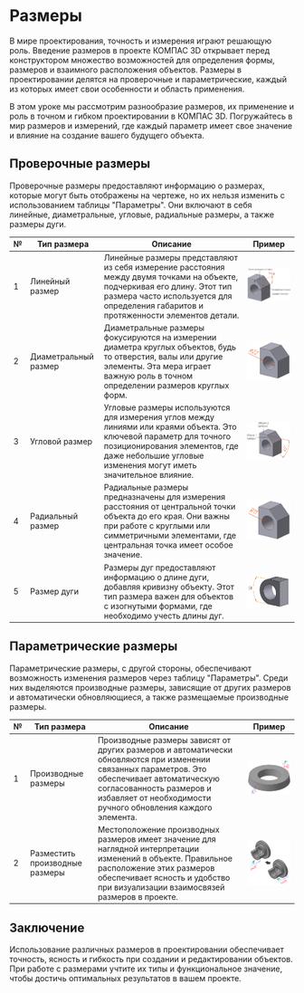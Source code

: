 # Размеры

В мире проектирования, точность и измерения играют решающую роль. Введение размеров в проекте КОМПАС 3D открывает перед конструктором множество возможностей для определения формы, размеров и взаимного расположения объектов. Размеры в проектировании делятся на проверочные и параметрические, каждый из которых имеет свои особенности и область применения.

В этом уроке мы рассмотрим разнообразие размеров, их применение и роль в точном и гибком проектировании в КОМПАС 3D. Погружайтесь в мир размеров и измерений, где каждый параметр имеет свое значение и влияние на создание вашего будущего объекта.

## Проверочные размеры

Проверочные размеры предоставляют информацию о размерах, которые могут быть отображены на чертеже, но их нельзя изменить с использованием таблицы "Параметры". Они включают в себя линейные, диаметральные, угловые, радиальные размеры, а также размеры дуги.

| №   | Тип размера          | Описание                                                                                                                                                                                                                | Пример                                |
| --- | -------------------- | ----------------------------------------------------------------------------------------------------------------------------------------------------------------------------------------------------------------------- | ------------------------------------- |
| 1   | Линейный размер      | Линейные размеры представляют из себя измерение расстояния между двумя точками на объекте, подчеркивая его длину. Этот тип размера часто используется для определения габаритов и протяженности элементов детали.       | ![Линейный размер](image-25.png)      |
| 2   | Диаметральный размер | Диаметральные размеры фокусируются на измерении диаметра круглых объектов, будь то отверстия, валы или другие элементы. Эта мера играет важную роль в точном определении размеров круглых форм.                         | ![Диаметральный размер](image-26.png) |
| 3   | Угловой размер       | Угловые размеры используются для измерения углов между линиями или краями объекта. Это ключевой параметр для точного позиционирования элементов, где даже небольшие угловые изменения могут иметь значительное влияние. | ![Угловой размер](image-27.png)       |
| 4   | Радиальный размер    | Радиальные размеры предназначены для измерения расстояния от центральной точки объекта до его края. Они важны при работе с круглыми или симметричными элементами, где центральная точка имеет особое значение.          | ![Радиальный размер](image-28.png)    |
| 5   | Размер дуги          | Размеры дуг предоставляют информацию о длине дуги, добавляя кривизну объекту. Этот тип размера важен для объектов с изогнутыми формами, где необходимо учесть длины дуг.                                                | ![Размер дуги ](image-29.png)         |

## Параметрические размеры

Параметрические размеры, с другой стороны, обеспечивают возможность изменения размеров через таблицу "Параметры". Среди них выделяются производные размеры, зависящие от других размеров и автоматически обновляющиеся, а также размещаемые производные размеры.

| №   | Тип размера                    | Описание                                                                                                                                                                                                                                  | Пример                                          |
| --- | ------------------------------ | ----------------------------------------------------------------------------------------------------------------------------------------------------------------------------------------------------------------------------------------- | ----------------------------------------------- |
| 1   | Производные размеры            | Производные размеры зависят от других размеров и автоматически обновляются при изменении связанных параметров. Это обеспечивает автоматическую согласованность размеров и избавляет от необходимости ручного обновления каждого элемента. | ![Производные размеры](image-30.png)            |
| 2   | Разместить производные размеры | Местоположение производных размеров имеет значение для наглядной интерпретации изменений в объекте. Правильное расположение этих размеров обеспечивает ясность и удобство при визуализации взаимосвязей размеров в проекте.               | ![Разместить производные размеры](image-31.png) |

## Заключение

Использование различных размеров в проектировании обеспечивает точность, ясность и гибкость при создании и редактировании объектов. При работе с размерами учтите их типы и функциональное значение, чтобы достичь оптимальных результатов в вашем проекте.
